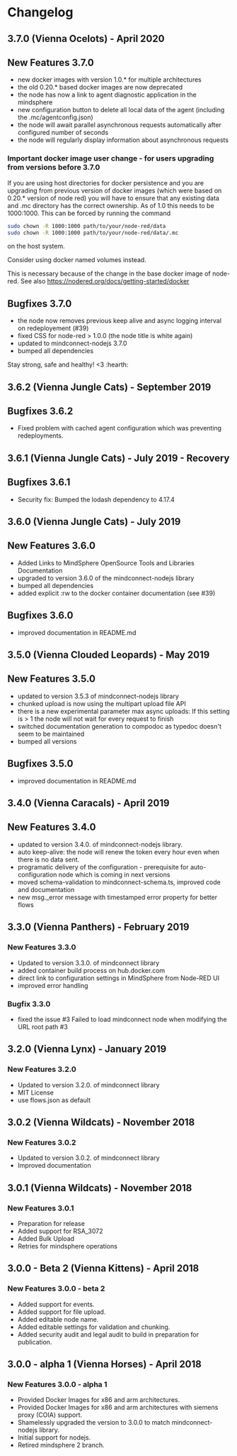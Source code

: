 # Changelog

## 3.7.0 (Vienna Ocelots) - April 2020

## New Features 3.7.0

- new docker images with version 1.0.* for multiple architectures
- the old 0.20.* based docker images are now deprecated
- the node has now a link to agent diagnostic application in the mindsphere
- new configuration button to delete all local data of the agent (including the .mc/agentconfig.json)
- the node will await parallel asynchronous requests automatically after configured number of seconds
- the node will regularly display information about asynchronous requests

### Important docker image user change - for users upgrading from versions before 3.7.0

If you are using host directories for docker persistence and you are upgrading from previous version of docker images (which were based on 0.20.* version of node red) you will have to ensure that any existing data and .mc directory has the correct ownership.
As of 1.0 this needs to be 1000:1000. This can be forced by running the command

```bash
sudo chown -R 1000:1000 path/to/your/node-red/data
sudo chown -R 1000:1000 path/to/your/node-red/data/.mc
```

on the host system.

Consider using docker named volumes instead.

This is necessary because of the change in the base docker image of node-red. See also <https://nodered.org/docs/getting-started/docker>

## Bugfixes 3.7.0

- the node now removes previous keep alive and async logging interval on redeployement (#39)
- fixed CSS for node-red > 1.0.0 (the node title is white again)
- updated to mindconnect-nodejs 3.7.0
- bumped all dependencies

Stay strong, safe and healthy! <3 :hearth:

## 3.6.2 (Vienna Jungle Cats) - September 2019

## Bugfixes 3.6.2

- Fixed problem with cached agent configuration which was preventing redeployments.

## 3.6.1 (Vienna Jungle Cats) - July 2019 - Recovery

## Bugfixes 3.6.1

- Security fix: Bumped the lodash dependency to 4.17.4

## 3.6.0 (Vienna Jungle Cats) - July 2019

## New Features 3.6.0

- Added Links to MindSphere OpenSource Tools and Libraries Documentation
- upgraded to version 3.6.0 of the mindconnect-nodejs library
- bumped all dependencies
- added explicit :rw to the docker container documentation (see #39)

## Bugfixes 3.6.0

- improved documentation in README.md

## 3.5.0 (Vienna Clouded Leopards) - May 2019

## New Features 3.5.0

- updated to version 3.5.3 of mindconnect-nodejs library
- chunked upload is now using the multipart upload file API
- there is a new experimental parameter max async uploads: If this setting is > 1 the node will not wait for every request to finish
- switched documentation generation to compodoc as typedoc doesn't seem to be maintained
- bumped all versions

## Bugfixes 3.5.0

- improved documentation in README.md

## 3.4.0 (Vienna Caracals) - April 2019

## New Features 3.4.0

- updated to version 3.4.0. of mindconnect-nodejs library.
- auto keep-alive: the node will renew the token every hour even when there is no data sent.
- programatic delivery of the configuration - prerequisite for auto-configuration node which is coming in next versions
- moved schema-validation to mindconnect-schema.ts, improved code and documentation
- new msg._error message with timestamped error property for better flows

## 3.3.0 (Vienna Panthers) - February 2019

### New Features 3.3.0

- Updated to version 3.3.0. of mindconnect library
- added container build process on hub.docker.com
- direct link to configuration settings in MindSphere from Node-RED UI
- improved error handling

### Bugfix 3.3.0

- fixed the issue #3 Failed to load mindconnect node when modifying the URL root path #3

## 3.2.0 (Vienna Lynx) - January 2019

### New Features 3.2.0

- Updated to version 3.2.0. of mindconnect library
- MIT License
- use flows.json as default

## 3.0.2 (Vienna Wildcats) - November 2018

### New Features 3.0.2

- Updated to version 3.0.2. of mindconnect library
- Improved documentation

## 3.0.1 (Vienna Wildcats) - November 2018

### New Features 3.0.1

- Preparation for release
- Added support for RSA_3072
- Added Bulk Upload
- Retries for mindsphere operations

## 3.0.0 - Beta 2 (Vienna Kittens) - April 2018

### New Features 3.0.0 - beta 2

- Added support for events.
- Added support for file upload.
- Added editable node name.
- Added editable settings for validation and chunking.
- Added security audit and legal audit to build in preparation for publication.

## 3.0.0 - alpha 1 (Vienna Horses) - April 2018

### New Features 3.0.0 - alpha 1

- Provided Docker Images for x86 and arm architectures.
- Provided Docker Images for x86 and arm architectures with siemens proxy (COIA) support.
- Shamelessly upgraded the version to 3.0.0 to match mindconnect-nodejs library.
- Initial support for nodejs.
- Retired mindsphere 2 branch.
